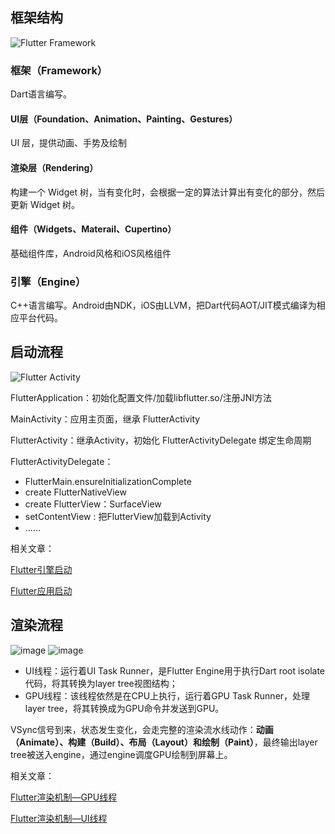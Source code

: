 ## 框架结构

![Flutter Framework](https://github.com/LiangLuDev/flutter_tutorial/blob/master/images/framework_basic.png?raw=true)

### 框架（Framework）

Dart语言编写。

####  UI层（Foundation、Animation、Painting、Gestures）

UI 层，提供动画、手势及绘制

####  渲染层（Rendering）

构建一个 Widget 树，当有变化时，会根据一定的算法计算出有变化的部分，然后更新 Widget 树。

#### 组件（Widgets、Materail、Cupertino）

基础组件库，Android风格和iOS风格组件

### 引擎（Engine）

C++语言编写。Android由NDK，iOS由LLVM，把Dart代码AOT/JIT模式编译为相应平台代码。


## 启动流程

![Flutter Activity](https://raw.githubusercontent.com/LiangLuDev/flutter_tutorial/master/images/flutter_activity.jpeg)

FlutterApplication：初始化配置文件/加载libflutter.so/注册JNI方法

MainActivity：应用主页面，继承 FlutterActivity

FlutterActivity：继承Activity，初始化 FlutterActivityDelegate 绑定生命周期

FlutterActivityDelegate：

- FlutterMain.ensureInitializationComplete
- create FlutterNativeView
- create FlutterView：SurfaceView
- setContentView : 把FlutterView加载到Activity 
- ......


相关文章：

[Flutter引擎启动](http://gityuan.com/2019/06/22/flutter_booting/)

[Flutter应用启动](http://gityuan.com/2019/06/29/flutter_run_app/)


## 渲染流程
![image](https://github.com/LiangLuDev/flutter_tutorial/blob/master/images/flutter_drawing1.png?raw=true)
![image](https://github.com/LiangLuDev/flutter_tutorial/blob/master/images/flutter_drawing2.png?raw=true)

- UI线程：运行着UI Task Runner，是Flutter Engine用于执行Dart root isolate代码，将其转换为layer tree视图结构；
- GPU线程：该线程依然是在CPU上执行，运行着GPU Task Runner，处理layer tree，将其转换成为GPU命令并发送到GPU。

VSync信号到来，状态发生变化，会走完整的渲染流水线动作：**动画（Animate）、构建（Build）、布局（Layout）和绘制（Paint）**，最终输出layer tree被送入engine，通过engine调度GPU绘制到屏幕上。

相关文章：

[Flutter渲染机制—GPU线程](http://gityuan.com/2019/06/16/flutter_gpu_draw/)

[Flutter渲染机制—UI线程](http://gityuan.com/2019/06/15/flutter_ui_draw/)
